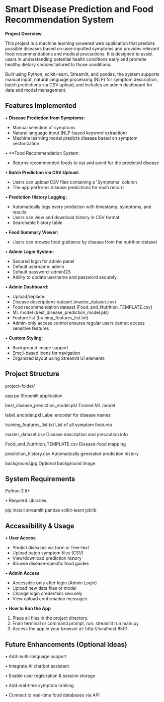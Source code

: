 # Smart Disease Prediction and Food Recommendation System

**Project Overview**

This project is a machine learning-powered web application that predicts possible diseases based on user-inputted symptoms and provides relevant food recommendations and medical precautions. It is designed to assist users in understanding potential health conditions early and promote healthy dietary choices tailored to those conditions.

Built using Python, scikit-learn, Streamlit, and pandas, the system supports manual input, natural language processing (NLP) for symptom description, batch predictions via CSV upload, and includes an admin dashboard for data and model management.

## Features Implemented

•	**Disease Prediction from Symptoms:**

-	Manual selection of symptoms
-	Natural language input (NLP-based keyword extraction)
-	Machine learning model predicts disease based on symptom vectorization
  
•	**Food Recommendation System:

-	Returns recommended foods to eat and avoid for the predicted disease
  
•	**Batch Prediction via CSV Upload:**

-	Users can upload CSV files containing a 'Symptoms' column
-	The app performs disease predictions for each record
  
•	**Prediction History Logging:**

-	Automatically logs every prediction with timestamp, symptoms, and results
-	Users can view and download history in CSV format
-	Searchable history table
  
•	**Food Summary Viewer:**

-	Users can browse food guidance by disease from the nutrition dataset
  
•	**Admin Login System:**

-	Secured login for admin panel
-	Default username: admin
-	Default password: admin123
-	Ability to update username and password securely
  
•	**Admin Dashboard:**

-	Upload/replace:
-	Disease descriptions dataset (master_dataset.csv)
-	Food recommendation dataset (Food_and_Nutrition_TEMPLATE.csv)
-	ML model (best_disease_prediction_model.pkl)
-	Feature list (training_features_list.txt)
-	Admin-only access control ensures regular users cannot access sensitive features
  
•	**Custom Styling:**

-	Background image support
-	Emoji-based icons for navigation
-	Organized layout using Streamlit UI elements

## Project Structure

project-folder/

app.py                            				Streamlit application

best_disease_prediction_model.pkl 				Trained ML model

label_encoder.pkl                 				Label encoder for disease names

training_features_list.txt        				List of all symptom features

master_dataset.csv                				Disease description and precaution info

Food_and_Nutrition_TEMPLATE.csv   				Disease-food mapping

prediction_history.csv            				Automatically generated prediction history

background.jpg                    				Optional background image

## System Requirements

Python 3.8+

•	Required Libraries:

pip install streamlit pandas scikit-learn joblib

## Accessibility & Usage

•	**User Access**

- Predict diseases via form or free-text
- Upload batch symptom files (CSV)
- View/download prediction history
- Browse disease-specific food guides
  
•	**Admin Access**

- Accessible only after login (Admin Login)
- Upload new data files or model
- Change login credentials securely
- View upload confirmation messages
  
•	**How to Run the App**
1. Place all files in the project directory.
2. From terminal or command prompt, run: streamlit run main.py
3. Access the app in your browser at: http://localhost:8501
   
## Future Enhancements (Optional Ideas)

•	Add multi-language support

•	Integrate AI chatbot assistant

•	Enable user registration & session storage

•	Add real-time symptom ranking

•	Connect to real-time food databases via API

